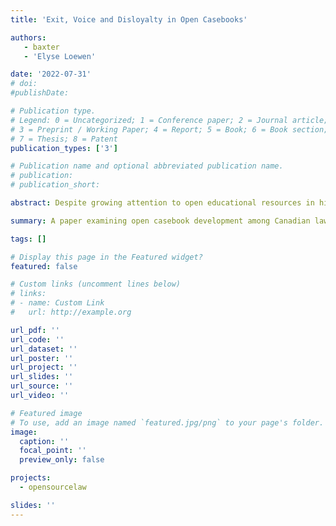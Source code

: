 ```yaml
---
title: 'Exit, Voice and Disloyalty in Open Casebooks'

authors:
   - baxter
   - 'Elyse Loewen'

date: '2022-07-31'
# doi: 
#publishDate: 

# Publication type.
# Legend: 0 = Uncategorized; 1 = Conference paper; 2 = Journal article;
# 3 = Preprint / Working Paper; 4 = Report; 5 = Book; 6 = Book section;
# 7 = Thesis; 8 = Patent
publication_types: ['3']

# Publication name and optional abbreviated publication name.
# publication: 
# publication_short: 

abstract: Despite growing attention to open educational resources in higher education, there is little evidence that the movement toward “open” has yet been embraced by Canadian law teachers. In this paper, we make an early attempt to compile the available data on open legal casebooks produced for use in Canadian law schools and we engage with the literature of commons-based peer production to develop a theory explaining why collaborative engagement has been slow to date. We then describe how we think Canadian law teachers can overcome current barriers to collaborative open casebook authorship, using an experimental property law casebook project we are developing to illustrate. 

summary: A paper examining open casebook development among Canadian law teachers and developing a theoretical and applied framework for improving collaborative authorship.

tags: []

# Display this page in the Featured widget?
featured: false

# Custom links (uncomment lines below)
# links:
# - name: Custom Link
#   url: http://example.org

url_pdf: ''
url_code: ''
url_dataset: ''
url_poster: ''
url_project: ''
url_slides: ''
url_source: ''
url_video: ''

# Featured image
# To use, add an image named `featured.jpg/png` to your page's folder.
image:
  caption: ''
  focal_point: ''
  preview_only: false

projects:
  - opensourcelaw

slides: ''
---
```




